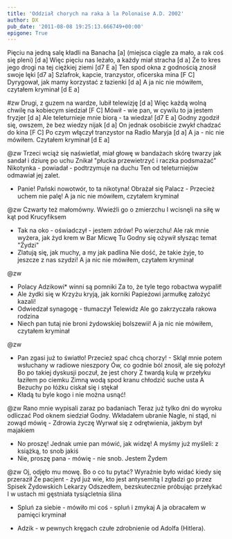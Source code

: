 ```yaml
---
title: 'Oddział chorych na raka à la Polonaise A.D. 2002'
author: DX
pub_date: '2011-08-08 19:25:13.666749+00:00'
epigone: True
---
```


Pięciu na jedną salę kładli na Banacha [a]
(miejsca ciągle za mało, a rak coś się pleni) [d a]
Więc pięciu nas leżało, a każdy miał stracha [d a]
Że to kres jego drogi na tej ciężkiej ziemi [d7 E a]
Ten spod okna z godnością znosił swoje lęki [d7 a]
Szlafrok, kapcie, tranzystor, oficerska mina [F C]
Dyrygował, jak mamy korzystać z łazienki [d a]
A ja nic nie mówiłem, czytałem kryminał [d E a]

#zw
Drugi, z guzem na wardze, lubił telewizję [d a]
Więc każdą wolną chwilę na kobiecym siedział [F C]
Mówił - wie pan, w cywilu to ja jestem fryzjer [d a]
Ale teleturnieje mnie biorą - ta wiedza! [d7 E a]
Godny zgodził się, owszem, że bez wiedzy nijak [d a]
On jednak osobiście zwykł chadzać do kina [F C]
Po czym włączył tranzystor na Radio Maryja [d a]
A ja - nic nie mówiłem. Czytałem kryminał [d E a]

@zw
Trzeci wciąż się naświetlał, miał głowę w bandażach
skórę twarzy jak sandał i dziurę po uchu
Znikał "płucka przewietrzyć i raczka podsmażać"
Nikotynka - powiadał - podtrzymuje na duchu
Ten od teleturniejów odmawiał jej zalet.
- Panie! Pański nowotwór, to ta nikotyna!
Obrażał się Palacz - Przecież uchem nie palę!
A ja nic nie mówiłem, czytałem kryminał

@zw
Czwarty też małomówny. Wwieźli go o zmierzchu
I wcisnęli na siłę w kąt pod Krucyfiksem
- Tak na oko - oświadczył - jestem zdrów! Po wierzchu!
Ale rak mnie wyżera, jak żyd krem w Bar Micwę
Tu Godny się ożywił słysząc temat "Żydzi"
- Zlatują się, jak muchy, a my jak padlina
Nie dość, że takie żyje, to jeszcze z nas szydzi!
A ja nic nie mówiłem, czytałem kryminał

@zw
- Polacy Adzikowi* winni są pomniki
Za to, że tyle tego robactwa wypalił!
- Ale żydki się w Krzyżu kryją, jak korniki
Papieżowi jarmułkę założyć kazali!
- Odwiedzał synagogę - tłumaczył Telewidz
Ale go zakrzyczała rakowa rodzina
- Niech pan tutaj nie broni żydowskiej bolszewii!
A ja nic nie mówiłem, czytałem kryminał

@zw
- Pan zgasi już to światło! Przecież spać chcą chorzy! -
Sklął mnie potem wsłuchany w radiowe nieszpory
Ów, co godnie ból znosił, ale się położył
Bo po takiej dyskusji poczuł, że jest chory
Z twardą kulą w przełyku łaziłem po ciemku
Zimną wodą spod kranu chłodzić suche usta
A Bezuchy po łóżku ciskał się i stękał
- Kładą tu byle kogo i nie można usnąć!

@zw
Rano mnie wypisali zaraz po badaniach
Teraz już tylko dni do wyroku odliczać
Pod oknem siedział Godny. Wkładałem ubranie
Nagle, ni stąd, ni zowąd mówię - Zdrowia życzę
Wyrwał się z odrętwienia, jakbym był majakiem
- No proszę! Jednak umie pan mówić, jak widzę!
A myśmy już myśleli: z książką, to snob jakiś
- Nie, proszę pana - mówię - nie snob. Jestem Żydem

@zw
Oj, odjęło mu mowę. Bo o co tu pytać?
Wyraźnie było widać kiedy się przeraził
Że pacjent - żyd już wie, kto jest antysemitą
I zgładzi go przez Spisek Żydowskich Lekarzy
Odszedłem, bezskutecznie próbując przełykać
I w ustach mi gęstniała tysiącletnia ślina
- Spluń za siebie - mówiło mi coś - spluń i zmykaj
A ja obracałem w pamięci kryminał

* Adzik - w pewnych kręgach czułe zdrobnienie od Adolfa (Hitlera).